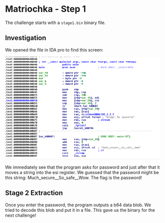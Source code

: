# Matriochka - Step 1
The challenge starts with a `stage1.bin` binary file.

## Investigation
We opened the file in IDA pro to find this screen:

![IDA Pro screen](idascreen.png)

We immediately see that the program asks for password and just after that
it moves a string into the esi register.
We guessed that the password might be this string: Much_secure__So_safe__Wow.
The flag is the password!

## Stage 2 Extraction
Once you enter the password, the program outputs a b64 data blob. We tried to decode this blob and put it in a file.
This gave us the binary for the next challenge!